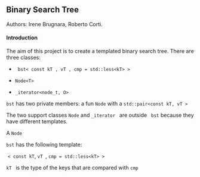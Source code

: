 ## Binary Search Tree

Authors: Irene Brugnara, Roberto Corti.



#### Introduction 

The aim of this project is to create a templated binary search tree. There are three classes: 

* ``` bst< const kT , vT , cmp = std::less<kT> >```

* ``` Node<T> ```  

* ```_iterator<node_t, O>  ``` 

``` bst ``` has two private members: a fun ```Node``` with a ```std::pair<const kT, vT > ``` 

  

  

  

  The two support classes ``` Node ``` and  ```_iterator ``` are outside  ``` bst``` because they have different templates. 

A ```Node```  



``` bst ``` has the following template: 

​				``` < const kT ```, ```vT ```, ```cmp = std::less<kT> >``` 

  ```kT ``` is the type of the keys that are compared with ```cmp``` 